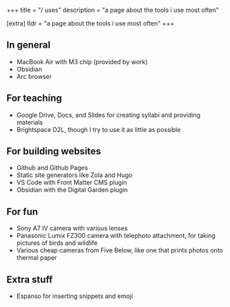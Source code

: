 +++
title = "/ uses"
description = "a page about the tools i use most often"

[extra]
tldr = "a page about the tools i use most often"
+++

## In general

- MacBook Air with M3 chip (provided by work)
- Obsidian
- Arc browser

## For teaching

- Google Drive, Docs, and Slides for creating syllabi and providing materials
- Brightspace D2L, though I try to use it as little as possible

## For building websites

- Github and Github Pages
- Static site generators like Zola and Hugo
- VS Code with Front Matter CMS plugin
- Obsidian with the Digital Garden plugin

## For fun

- Sony A7 IV camera with various lenses
- Panasonic Lumix FZ300 camera with telephoto attachment, for taking pictures of birds and wildlife
- Various cheap cameras from Five Below, like one that prints photos onto thermal paper

## Extra stuff

- Espanso for inserting snippets and emoji
